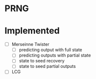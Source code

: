 # PRNG

# Implemented
- [ ] Merseinne Twister
  - [ ] predicting output with full state
  - [ ] predicting outputs with partial state
  - [ ] state to seed recovery
  - [ ] state to seed partial outputs

- [ ] LCG

